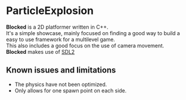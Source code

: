 # ParticleExplosion

**Blocked** is a 2D platformer written in C++.  
It's a simple showcase, mainly focused on finding a good way to build a easy to use framework for a multilevel game.  
This also includes a good focus on the use of camera movement.  
**Blocked** makes use of [SDL2](https://www.libsdl.org/index.php)  

## Known issues and limitations
- The physics have not been optimized.
- Only allows for one spawn point on each side.

